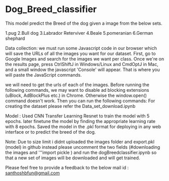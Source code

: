 # Dog_Breed_classifier

This model predict the Breed of the dog given a image from the below sets.

1.pug
2.Bull dog
3.Labrador Reterviver
4.Beale
5.pomeranian
6.German shephard

Data collection:
           we must run some Javascript code in our browser which will save the URLs of all the images you want for our dataset. First, go to Google Images and search for the images we want per class. Once we're on the results page, press CtrlShiftJ in Windows/Linux and CmdOptJ in Mac, and a small window the javascript 'Console' will appear. That is where you will paste the JavaScript commands.

we will need to get the urls of each of the images. Before running the following commands, we may want to disable ad blocking extensions (uBlock, AdBlockPlus etc.) in Chrome. Otherwise the window.open() command doesn't work. Then you can run the following commands:
                  For creating the dataset please refer the Data_set_download.ipynb
                  
Model :         Used CNN Transfer Learning Resnet to train the model with 5 epochs.
                later finetune the model by finding the appropriate learning rate with 8 epochs.
                Saved the model in the .pkl format for deploying in any web interface or to predict the breed of the dog.
                
   
Note: Due to size limit i didnt uploaded the images folder and export.pkl (model) in github instead please uncomment the two fields
        (#downloading the images and '''import pickle ) and run the dogBreedclassifier.ipynb so that a new set of images will be 
        downloaded and will get trained.
                

Please feel free to provide a feedback to the below mail id : santhoshbfun@gmail.com
